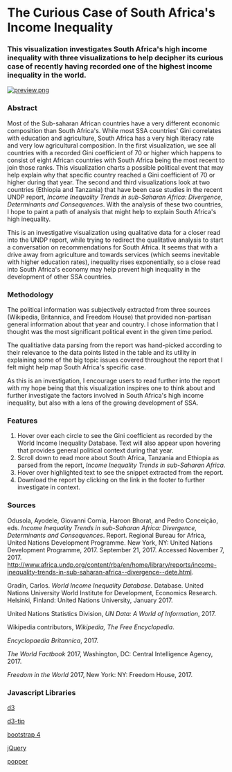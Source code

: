 # The Curious Case of South Africa's Income Inequality

### This visualization investigates South Africa's high income inequality with three visualizations to help decipher its curious case of recently having recorded one of the highest income inequality in the world.

[![preview.png](https://benzyi.github.io/ms-1/preview.PNG)](https://benzyi.github.io/ms-1/)

### Abstract
Most of the Sub-saharan African countries have a very different economic composition than South Africa's. While most SSA countries' Gini correlates with education and agriculture, South Africa has a very high literacy rate and very low agricultural composition. In the first visualization, we see all countries with a recorded Gini coefficient of 70 or higher which happens to consist of eight African countries with South Africa being the most recent to join those ranks. This visualization charts a possible political event that may help explain why that specific country reached a Gini coefficient of 70 or higher during that year. The second and third visualizations look at two countries (Ethiopia and Tanzania) that have been case studies in the recent UNDP report, *Income Inequality Trends in sub-Saharan Africa: Divergence, Determinants and Consequences*. With the analysis of these two countries, I hope to paint a path of analysis that might help to explain South Africa's high inequality.

This is an investigative visualization using qualitative data for a closer read into the UNDP report, while trying to redirect the qualitative analysis to start a conversation on recommendations for South Africa. It seems that with a drive away from agriculture and towards services (which seems inevitable with higher education rates), inequality rises exponentially, so a close read into South Africa's economy may help prevent high inequality in the development of other SSA countries.

### Methodology
The political information was subjectively extracted from three sources (Wikipedia, Britannica, and Freedom House) that provided non-partisan general information about that year and country. I chose information that I thought was the most significant political event in the given time period.

The qualitiative data parsing from the report was hand-picked according to their relevance to the data points listed in the table and its utility in explaining some of the big topic issues covered throughout the report that I felt might help map South Africa's specific case.

As this is an investigation, I encourage users to read further into the report with my hope being that this visualization inspires one to think about and further investigate the factors involved in South Africa's high income inequality, but also with a lens of the growing development of SSA.

### Features
1. Hover over each circle to see the Gini coefficient as recorded by the World Income Inequality Database. Text will also appear upon hovering that provides general political context during that year.
2. Scroll down to read more about South Africa, Tanzania and Ethiopia as parsed from the report, *Income Inequality Trends in sub-Saharan Africa*.
3. Hover over highlighted text to see the snippet extracted from the report.
4. Download the report by clicking on the link in the footer to further investigate in context.

### Sources
Odusola, Ayodele, Giovanni Cornia, Haroon Bhorat, and Pedro Conceição, eds. *Income Inequality Trends in sub-Saharan Africa: Divergence, Determinants and Consequences*. Report. Regional Bureau for Africa, United Nations Development Programme. New York, NY: United Nations Development Programme, 2017. September 21, 2017. Accessed November 7, 2017. http://www.africa.undp.org/content/rba/en/home/library/reports/income-inequality-trends-in-sub-saharan-africa--divergence--dete.html.

Gradín, Carlos. *World Income Inequality Database*. Database. United Nations University World Institute for Development, Economics Research.  Helsinki, Finland: United Nations University, January 2017.

United Nations Statistics Division, *UN Data: A World of Information*, 2017.

Wikipedia contributors, *Wikipedia, The Free Encyclopedia*.

*Encyclopaedia Britannica*, 2017.

*The World Factbook* 2017, Washington, DC: Central Intelligence Agency, 2017.

*Freedom in the World* 2017, New York: NY: Freedom House, 2017.

### Javascript Libraries
[d3](https://d3js.org/)

[d3-tip](https://github.com/Caged/d3-tip)

[bootstrap 4](https://getbootstrap.com/)

[jQuery](https://jquery.com/)

[popper](https://popper.js.org/)